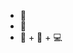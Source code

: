 - 👋 
- 👀
- 🌱 + 🔬 + 💻

<!---
onemaria/onemaria is a ✨ special ✨ repository because its `README.md` (this file) appears on your GitHub profile.
You can click the Preview link to take a look at your changes.
--->
